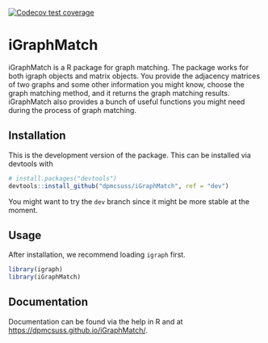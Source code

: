 <!-- badges: start -->
[![Codecov test coverage](https://codecov.io/gh/dpmcsuss/iGraphMatch/branch/master/graph/badge.svg)](https://codecov.io/gh/dpmcsuss/iGraphMatch?branch=master)
<!-- badges: end -->

<!-- [![Build Status](https://travis-ci.com/dpmcsuss/iGraphMatch.svg?branch=dev)](https://travis-ci.com/dpmcsuss/iGraphMatch) -->

# iGraphMatch

iGraphMatch is a R package for graph matching. The package works for both igraph objects and matrix objects. You provide the adjacency matrices of two graphs and some other information you might know, choose the graph matching method, and it returns the graph matching results. iGraphMatch also provides a bunch of useful functions you might need during the process of graph matching.

Installation
------------

This is the development version of the package. This can be installed via devtools with
``` r
# install.packages("devtools")
devtools::install_github("dpmcsuss/iGraphMatch", ref = "dev")
```

You might want to try the `dev` branch since it might be more stable at the moment.

Usage
------------

After installation, we recommend loading `igraph` first.
``` r
library(igraph)
library(iGraphMatch)
``` 

Documentation
------------

Documentation can be found via the help in R and at https://dpmcsuss.github.io/iGraphMatch/.
